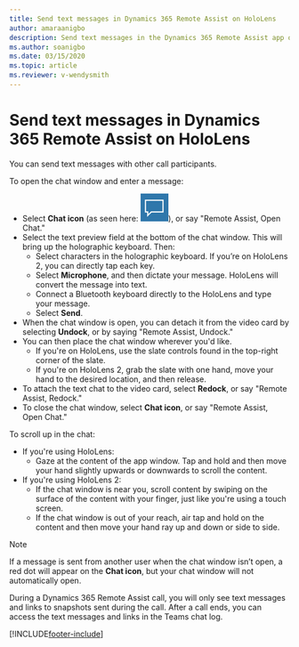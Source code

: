 ```yaml
---
title: Send text messages in Dynamics 365 Remote Assist on HoloLens
author: amaraanigbo
description: Send text messages in the Dynamics 365 Remote Assist app on HoloLens and adjust the text chat panel. 
ms.author: soanigbo
ms.date: 03/15/2020
ms.topic: article
ms.reviewer: v-wendysmith
---
```


# Send text messages in Dynamics 365 Remote Assist on HoloLens


You can send text messages with other call participants.

To open the chat window and enter a message:

- Select **Chat icon** (as seen here: ![Graphic showing the open chat icon.](media/RAHL_Text.png )), or say "Remote Assist, Open Chat."
- Select the text preview field at the bottom of the chat window. This will bring up the holographic keyboard. Then:
  - Select characters in the holographic keyboard. If you’re on HoloLens 2, you can directly tap each key.
  - Select **Microphone**, and then dictate your message. HoloLens will convert the message into text.
  - Connect a Bluetooth keyboard directly to the HoloLens and type your message.
  - Select **Send**. 
- When the chat window is open, you can detach it from the video card by selecting **Undock**, or by saying "Remote Assist, Undock."
- You can then place the chat window wherever you'd like.
  - If you're on HoloLens, use the slate controls found in the top-right corner of the slate. 
  - If you're on HoloLens 2, grab the slate with one hand, move your hand to the desired location, and then release.
- To attach the text chat to the video card, select **Redock**, or say "Remote Assist, Redock."  
- To close the chat window, select **Chat icon**, or say "Remote Assist, Open Chat."

To scroll up in the chat: 

- If you're using HoloLens:
  - Gaze at the content of the app window. Tap and hold and then move your hand slightly upwards or downwards to scroll the content.
- If you're using HoloLens 2:
  - If the chat window is near you, scroll content by swiping on the surface of the content with your finger, just like you're using a touch screen.
  -	If the chat window is out of your reach, air tap and hold on the content and then move your hand ray up and down or side to side.


> [!Note]
> If a message is sent from another user when the chat window isn’t open, a red dot will appear on the **Chat icon**, but your chat window will not automatically open.

During a Dynamics 365 Remote Assist call, you will only see text messages and links to snapshots sent during the call. After a call ends, you can access the text messages and links in the Teams chat log. 


[!INCLUDE[footer-include](../includes/footer-banner.md)]
